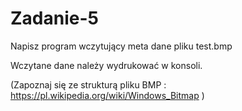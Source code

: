 # Zadanie-5


Napisz program wczytujący meta dane pliku test.bmp

Wczytane dane należy wydrukować w konsoli. 

(Zapoznaj się ze strukturą pliku BMP : https://pl.wikipedia.org/wiki/Windows_Bitmap )

